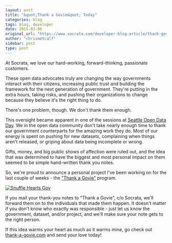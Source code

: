 ```yaml
---
layout: post
title: "&quot;Thank a Govie&quot; Today"
categories: blog
tags: blog, developer
date: 2015-03-06
original_url: "https://www.socrata.com/developer-blog-article/thank-govie-today/"
author: "chrismetcalf"
sidebar: post
type: post
---
```


At Socrata, we love our hard-working, forward-thinking, passionate customers.

These open data advocates truly are changing the way governments interact with their citizens, increasing public trust and building the framework for the next generation of government. They're putting in the extra hours, taking risks, and pushing their organizations to change because they believe it's the right thing to do.

There's one problem, though. We don't thank them enough.

This oversight became apparent in one of the sessions at [Seattle Open Data Day](http://codeforseattle.org/). We in the open data community don't take nearly enough time to thank our government counterparts for the amazing work they do. Most of our energy is spent on pushing for new datasets, complaining when things aren't released, or griping about data being incomplete or wrong.

Gifts, money, and big public shows of affection were ruled out, and the idea that was determined to have the biggest and most personal impact on them seemed to be simple hand-written thank you notes.

So, we're proud to announce a personal project I've been working on for the last couple of weeks - the ["Thank a Govie"](http://thank-a-govie.com/) program.

[![Snuffie Hearts Gov](https://www.socrata.com/wp-content/uploads/snuf-luv-e1425681122944.png)](http://www.socrata.com/wp-content/uploads/snuf-luv-e1425681122944.png)

If you mail your thank-you notes to "Thank a Govie", c/o Socrata, we'll forward them on to the individuals that made them happen. It doesn't matter if you don't know who exactly was responsible - just let us know the government, dataset, and/or project, and we'll make sure your note gets to the right person.

If this idea warms your heart as much as it warms mine, go check out [thank-a-govie.com](http://thank-a-govie.com/) and send your love today!


